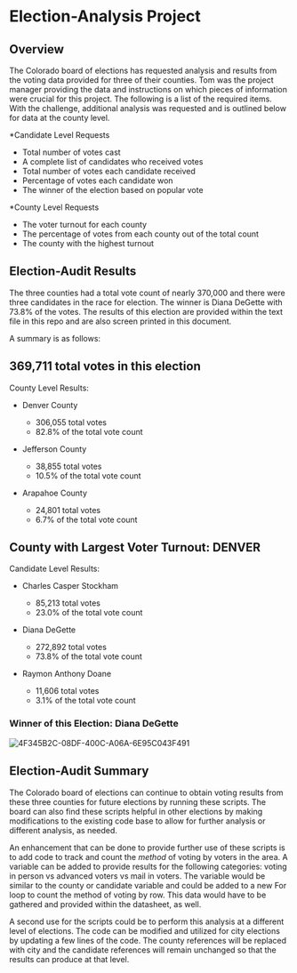 # Election-Analysis Project


## Overview
The Colorado board of elections has requested analysis and results from the voting data provided for three of their counties. Tom was the project manager providing the data and instructions on which pieces of information were crucial for this project. The following is a list of the required items.  With the challenge, additional analysis was requested and is outlined below for data at the county level.   

*Candidate Level Requests
* Total number of votes cast
* A complete list of candidates who received votes
* Total number of votes each candidate received
* Percentage of votes each candidate won
* The winner of the election based on popular vote

*County Level Requests
* The voter turnout for each county
* The percentage of votes from each county out of the total count
* The county with the highest turnout

## Election-Audit Results
The three counties had a total vote count of nearly 370,000 and there were three candidates in the race for election.  The winner is Diana DeGette with 73.8% of the votes.  The results of this election are provided within the text file in this repo and are also screen printed in this document.

A summary is as follows:

## 369,711 total votes in this election

County Level Results:

* Denver County
  * 306,055 total votes
  * 82.8% of the total vote count

* Jefferson County
  * 38,855 total votes
  * 10.5% of the total vote count

* Arapahoe County
  * 24,801 total votes
  * 6.7% of the total vote count

## County with Largest Voter Turnout: DENVER

Candidate Level Results:

* Charles Casper Stockham
  * 85,213 total votes
  * 23.0% of the total vote count

* Diana DeGette
  * 272,892 total votes
  * 73.8% of the total vote count

* Raymon Anthony Doane
  * 11,606 total votes
  * 3.1% of the total vote count

### Winner of this Election:  Diana DeGette


![4F345B2C-08DF-400C-A06A-6E95C043F491](https://user-images.githubusercontent.com/96222437/149555326-abf28491-6094-4b26-98b7-c68fc2160d2a.jpeg)

## Election-Audit Summary

The Colorado board of elections can continue to obtain voting results from these three counties for future elections by running these scripts.  The board can also find these scripts helpful in other elections by making modifications to the existing code base to allow for further analysis or different analysis, as needed. 

An enhancement that can be done to provide further use of these scripts is to add code to track and count the *method* of voting by voters in the area.  A variable can be added to provide results for the following categories: voting in person vs advanced voters vs mail in voters.  The variable would be similar to the county or candidate variable and could be added to a new For loop to count the method of voting by row.  This data would have to be gathered and provided within the datasheet, as well.     

A second use for the scripts could be to perform this analysis at a different level of elections.  The code can be modified and utilized for city elections by updating a few lines of the code. The county references will be replaced with city and the candidate references will remain unchanged so that the results can produce at that level. 
